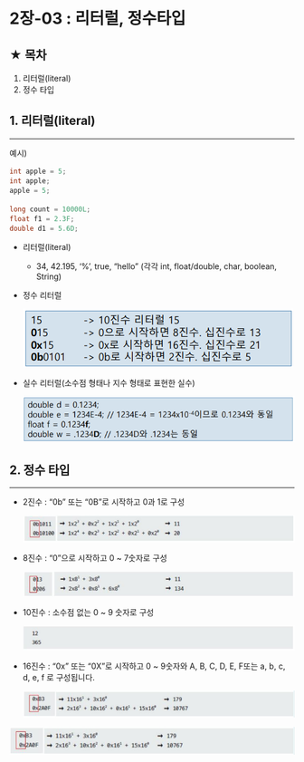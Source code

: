 # 2장-03 : 리터럴, 정수타입

## ★ 목차

1. 리터럴(literal)
2. 정수 타입

## 1. 리터럴(literal)

---

예시)

```java
int apple = 5;
int apple;
apple = 5;

long count = 10000L;
float f1 = 2.3F;
double d1 = 5.6D;
```

- 리터럴(literal)
    - 34, 42.195, ‘%’, true, “hello” (각각 int, float/double, char, boolean, String)
- 정수 리터럴
    
    ![Untitled](../images/2023-02-22-Java2_03/Untitled.png)

    
- 실수 리터럴(소수점 형태나 지수 형태로 표현한 실수)
    
    ![Untitled](../images/2023-02-22-Java2_03/Untitled01.png)
    

 

## 2. 정수 타입

---

- 2진수 : “0b” 또는 “0B”로 시작하고 0과 1로 구성
    
    ![Untitled](../images/2023-02-22-Java2_03/Untitled02.png)
    
- 8진수 : “0”으로 시작하고 0 ~ 7숫자로 구성
    
    ![Untitled](../images/2023-02-22-Java2_03/Untitled03.png)
    
- 10진수 : 소수점 없는 0 ~ 9 숫자로 구성
    
    ![Untitled](../images/2023-02-22-Java2_03/Untitled04.png)
    
- 16진수 : “0x” 또는 “0X”로 시작하고 0 ~ 9숫자와 A, B, C, D, E, F또는 a, b, c, d, e, f 로 구성됩니다.
    
    ![Untitled](../images/2023-02-22-Java2_03/Untitled05.png)
    

![Untitled](../images/2023-02-22-Java2_03/Untitled05.png)
